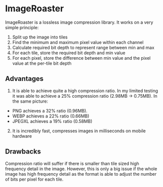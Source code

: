 # ImageRoaster
ImageRoaster is a lossless image compression library.
It works on a very simple principle: 
 1. Split up the image into tiles 
 2. Find the minimum and maximum pixel value within each channel
 3. Calculate required bit depth to represent range between min and max
 4. For each tile, store the required bit depth and min value
 5. For each pixel, store the difference between min value and the pixel value at the per-tile bit depth

## Advantages
1. It is able to achieve quite a high compression ratio. 
In my limited testing it was able to achieve a 25% compression ratio (2.98MB -> 0.75MB).
 In the same picture:
 - PNG achieves a 32% ratio (0.96MB).
 - WEBP achieves a 22% ratio (0.66MB)
 - JPEGXL achieves a 19% ratio (0.58MB)
 2. It is incredibly fast, compresses images in milliseconds on mobile hardware

## Drawbacks
Compression ratio will suffer if there is smaller than tile sized high frequency detail in the image. However, this is only a big issue if the whole image has high frequency detail as the format is able to adjust the number of bits per pixel for each tile.
